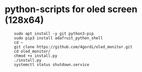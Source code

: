 # python-scripts for oled screen (128x64)


```shell
    sudo apt install -y git python3-pip
    sudo pip3 install adafruit_python_shell
    cd ~
    git clone https://github.com/4gordi/oled_monitor.git
    cd oled_monitor/
    chmod +x install.py
    ./install.py
    systemctl status shutdown.service
```
